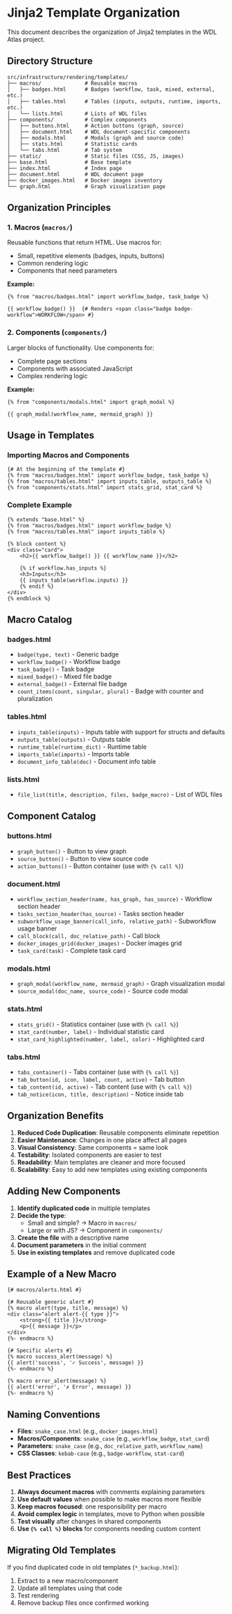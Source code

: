 # Jinja2 Template Organization

This document describes the organization of Jinja2 templates in the WDL Atlas project.

## Directory Structure

```
src/infrastructure/rendering/templates/
├── macros/              # Reusable macros
│   ├── badges.html      # Badges (workflow, task, mixed, external, etc.)
│   ├── tables.html      # Tables (inputs, outputs, runtime, imports, etc.)
│   └── lists.html       # Lists of WDL files
├── components/          # Complex components
│   ├── buttons.html     # Action buttons (graph, source)
│   ├── document.html    # WDL document-specific components
│   ├── modals.html      # Modals (graph and source code)
│   ├── stats.html       # Statistic cards
│   └── tabs.html        # Tab system
├── static/              # Static files (CSS, JS, images)
├── base.html            # Base template
├── index.html           # Index page
├── document.html        # WDL document page
├── docker_images.html   # Docker images inventory
└── graph.html           # Graph visualization page
```

## Organization Principles

### 1. Macros (`macros/`)
Reusable functions that return HTML. Use macros for:
- Small, repetitive elements (badges, inputs, buttons)
- Common rendering logic
- Components that need parameters

**Example:**
```jinja2
{% from "macros/badges.html" import workflow_badge, task_badge %}

{{ workflow_badge() }}  {# Renders <span class="badge badge-workflow">WORKFLOW</span> #}
```

### 2. Components (`components/`)
Larger blocks of functionality. Use components for:
- Complete page sections
- Components with associated JavaScript
- Complex rendering logic

**Example:**
```jinja2
{% from "components/modals.html" import graph_modal %}

{{ graph_modal(workflow_name, mermaid_graph) }}
```

## Usage in Templates

### Importing Macros and Components

```jinja2
{# At the beginning of the template #}
{% from "macros/badges.html" import workflow_badge, task_badge %}
{% from "macros/tables.html" import inputs_table, outputs_table %}
{% from "components/stats.html" import stats_grid, stat_card %}
```

### Complete Example

```jinja2
{% extends "base.html" %}
{% from "macros/badges.html" import workflow_badge %}
{% from "macros/tables.html" import inputs_table %}

{% block content %}
<div class="card">
    <h2>{{ workflow_badge() }} {{ workflow_name }}</h2>
    
    {% if workflow.has_inputs %}
    <h3>Inputs</h3>
    {{ inputs_table(workflow.inputs) }}
    {% endif %}
</div>
{% endblock %}
```

## Macro Catalog

### badges.html
- `badge(type, text)` - Generic badge
- `workflow_badge()` - Workflow badge
- `task_badge()` - Task badge
- `mixed_badge()` - Mixed file badge
- `external_badge()` - External file badge
- `count_items(count, singular, plural)` - Badge with counter and pluralization

### tables.html
- `inputs_table(inputs)` - Inputs table with support for structs and defaults
- `outputs_table(outputs)` - Outputs table
- `runtime_table(runtime_dict)` - Runtime table
- `imports_table(imports)` - Imports table
- `document_info_table(doc)` - Document info table

### lists.html
- `file_list(title, description, files, badge_macro)` - List of WDL files

## Component Catalog

### buttons.html
- `graph_button()` - Button to view graph
- `source_button()` - Button to view source code
- `action_buttons()` - Button container (use with `{% call %}`)

### document.html
- `workflow_section_header(name, has_graph, has_source)` - Workflow section header
- `tasks_section_header(has_source)` - Tasks section header
- `subworkflow_usage_banner(call_info, relative_path)` - Subworkflow usage banner
- `call_block(call, doc_relative_path)` - Call block
- `docker_images_grid(docker_images)` - Docker images grid
- `task_card(task)` - Complete task card

### modals.html
- `graph_modal(workflow_name, mermaid_graph)` - Graph visualization modal
- `source_modal(doc_name, source_code)` - Source code modal

### stats.html
- `stats_grid()` - Statistics container (use with `{% call %}`)
- `stat_card(number, label)` - Individual statistic card
- `stat_card_highlighted(number, label, color)` - Highlighted card

### tabs.html
- `tabs_container()` - Tabs container (use with `{% call %}`)
- `tab_button(id, icon, label, count, active)` - Tab button
- `tab_content(id, active)` - Tab content (use with `{% call %}`)
- `tab_notice(icon, title, description)` - Notice inside tab

## Organization Benefits

1. **Reduced Code Duplication**: Reusable components eliminate repetition
2. **Easier Maintenance**: Changes in one place affect all pages
3. **Visual Consistency**: Same components = same look
4. **Testability**: Isolated components are easier to test
5. **Readability**: Main templates are cleaner and more focused
6. **Scalability**: Easy to add new templates using existing components

## Adding New Components

1. **Identify duplicated code** in multiple templates
2. **Decide the type**:
   - Small and simple? → Macro in `macros/`
   - Large or with JS? → Component in `components/`
3. **Create the file** with a descriptive name
4. **Document parameters** in the initial comment
5. **Use in existing templates** and remove duplicated code

## Example of a New Macro

```jinja2
{# macros/alerts.html #}

{# Reusable generic alert #}
{% macro alert(type, title, message) %}
<div class="alert alert-{{ type }}">
    <strong>{{ title }}</strong>
    <p>{{ message }}</p>
</div>
{%- endmacro %}

{# Specific alerts #}
{% macro success_alert(message) %}
{{ alert('success', '✓ Success', message) }}
{%- endmacro %}

{% macro error_alert(message) %}
{{ alert('error', '✗ Error', message) }}
{%- endmacro %}
```

## Naming Conventions

- **Files**: `snake_case.html` (e.g., `docker_images.html`)
- **Macros/Components**: `snake_case` (e.g., `workflow_badge`, `stat_card`)
- **Parameters**: `snake_case` (e.g., `doc_relative_path`, `workflow_name`)
- **CSS Classes**: `kebab-case` (e.g., `badge-workflow`, `stat-card`)

## Best Practices

1. **Always document macros** with comments explaining parameters
2. **Use default values** when possible to make macros more flexible
3. **Keep macros focused**: one responsibility per macro
4. **Avoid complex logic** in templates, move to Python when possible
5. **Test visually** after changes in shared components
6. **Use `{% call %}` blocks** for components needing custom content

## Migrating Old Templates

If you find duplicated code in old templates (`*_backup.html`):

1. Extract to a new macro/component
2. Update all templates using that code
3. Test rendering
4. Remove backup files once confirmed working
